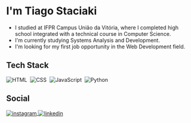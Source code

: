 # I'm Tiago Staciaki

* I studied at IFPR Campus União da Vitória, where I completed high school integrated with a technical course in Computer Science.
* I'm currently studying Systems Analysis and Development.
* I'm looking for my first job opportunity in the Web Development field.

## Tech Stack

![HTML](https://img.shields.io/badge/-HTML-05122A?style=flat&logo=HTML5)&nbsp;
![CSS](https://img.shields.io/badge/-CSS-05122A?style=flat&logo=CSS3&logoColor=1572B6)&nbsp;
![JavaScript](https://img.shields.io/badge/-JavaScript-05122A?style=flat&logo=javascript)&nbsp;
![Python](https://img.shields.io/badge/-Python-05122A?style=flat&logo=python)&nbsp;

## Social
<p>

<a href="https://instagram.com/dev.tiago_staciaki" target="_blank">
 <img align="center" src="https://img.shields.io/badge/-dev.tiago_staciaki-05122A?style=flat&logo=instagram" alt="instagram"/>
</a>
<a href="https://linkedin.com/in/tiagoelyanstaciaki" target="_blank">
  <img align="center" src="https://img.shields.io/badge/-TiagoElyanStaciaki-05122A?style=flat&logo=linkedin" alt="linkedin"/>
</a>

</p>